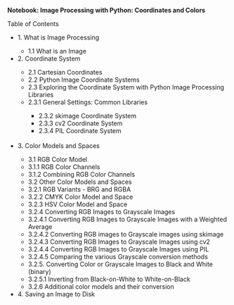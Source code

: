 <b>Notebook: Image Processing with Python: Coordinates and Colors</b>
    
Table of Contents
    <ul>
        <li>1. What is Image Processing</li>
        <ul>
          <li>1.1 What is an Image</li>
        </ul>
        <li>2. Coordinate System</li>
        <ul>
          <li>2.1 Cartesian Coordinates</li>
          <li>2.2 Python Image Coordinate Systems</li>
          <li>2.3 Exploring the Coordinate System with Python Image Processing Libraries</li>
          <li>2.3.1 General Settings: Common Libraries</li>
          <ul>
              <li>2.3.2 skimage Coordinate System</li>
              <li>2.3.3 cv2 Coordinate System</li>
              <li>2.3.4 PIL Coordinate System</li>
          </ul>  
        </ul>
        <li>3. Color Models and Spaces</li>
        <ul>
           <li>3.1 RGB Color Model</li>
               <li>3.1.1 RGB Color Channels</li>
               <li>3.1.2 Combining RGB Color Channels</li>
           <li>3.2 Other Color Models and Spaces</li>
               <li>3.2.1 RGB Variants - BRG and RGBA</li>
               <li>3.2.2 CMYK Color Model and Space</li>
               <li>3.2.3 HSV Color Model and Space</li>
               <li>3.2.4 Converting RGB Images to Grayscale Images</li>
                   <li>3.2.4.1 Converting RGB Images to Grayscale Images with a Weighted Average</li>
                   <li>3.2.4.2 Converting RGB images to Grayscale images using skimage</li>
                   <li>3.2.4.3 Converting RGB Images to Grayscale Images using cv2</li>
                   <li>3.2.4.4 Converting RGB Images to Grayscale Images using PIL</li>
                   <li>3.2.4.5 Comparing the various Grayscale conversion methods</li>
               <li>3.2.5. Converting Color or Grayscale Images to Black and White (binary)</li>
                    <li>3.2.5.1 Inverting from Black-on-White to White-on-Black</li>
               <li>3.2.6 Additional color models and their conversion</li>
        </ul>
        <li>4. Saving an Image to Disk</li>
    </ul>
